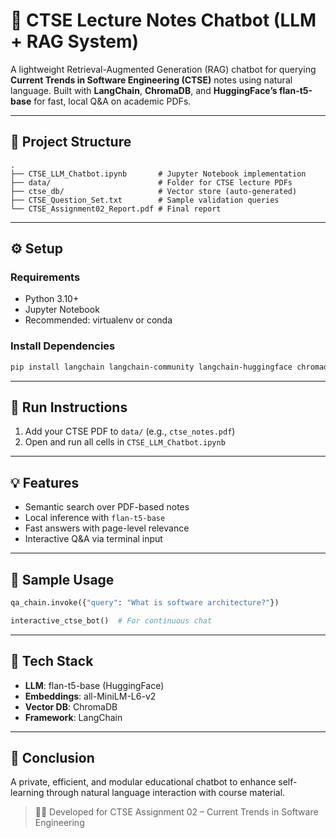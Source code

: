 
# 🤖 CTSE Lecture Notes Chatbot (LLM + RAG System)

A lightweight Retrieval-Augmented Generation (RAG) chatbot for querying **Current Trends in Software Engineering (CTSE)** notes using natural language. Built with **LangChain**, **ChromaDB**, and **HuggingFace’s flan-t5-base** for fast, local Q&A on academic PDFs.

---

## 📁 Project Structure

```
.
├── CTSE_LLM_Chatbot.ipynb       # Jupyter Notebook implementation
├── data/                        # Folder for CTSE lecture PDFs
├── ctse_db/                     # Vector store (auto-generated)
├── CTSE_Question_Set.txt        # Sample validation queries
└── CTSE_Assignment02_Report.pdf # Final report
```

---

## ⚙️ Setup

### Requirements

- Python 3.10+
- Jupyter Notebook
- Recommended: virtualenv or conda

### Install Dependencies

```bash
pip install langchain langchain-community langchain-huggingface chromadb transformers sentence-transformers
```

---

## 🚀 Run Instructions

1. Add your CTSE PDF to `data/` (e.g., `ctse_notes.pdf`)
2. Open and run all cells in `CTSE_LLM_Chatbot.ipynb`

---

## 💡 Features

- Semantic search over PDF-based notes
- Local inference with `flan-t5-base`
- Fast answers with page-level relevance
- Interactive Q&A via terminal input

---

## 🧪 Sample Usage

```python
qa_chain.invoke({"query": "What is software architecture?"})
```

```python
interactive_ctse_bot()  # For continuous chat
```

---

## 🔧 Tech Stack

- **LLM**: flan-t5-base (HuggingFace)
- **Embeddings**: all-MiniLM-L6-v2
- **Vector DB**: ChromaDB
- **Framework**: LangChain

---

## 📌 Conclusion

A private, efficient, and modular educational chatbot to enhance self-learning through natural language interaction with course material.

> 🧑‍💻 Developed for CTSE Assignment 02 – Current Trends in Software Engineering
